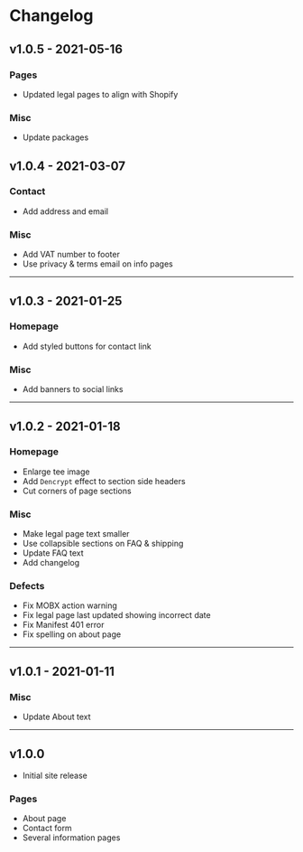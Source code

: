 # Changelog

## v1.0.5 - 2021-05-16

### Pages

- Updated legal pages to align with Shopify

### Misc

- Update packages

## v1.0.4 - 2021-03-07

### Contact

- Add address and email

### Misc

- Add VAT number to footer
- Use privacy & terms email on info pages

---

## v1.0.3 - 2021-01-25

### Homepage

- Add styled buttons for contact link

### Misc

- Add banners to social links

---

## v1.0.2 - 2021-01-18

### Homepage

- Enlarge tee image
- Add `Dencrypt` effect to section side headers
- Cut corners of page sections

### Misc

- Make legal page text smaller
- Use collapsible sections on FAQ & shipping
- Update FAQ text
- Add changelog

### Defects

- Fix MOBX action warning
- Fix legal page last updated showing incorrect date
- Fix Manifest 401 error
- Fix spelling on about page

---

## v1.0.1 - 2021-01-11

### Misc

- Update About text

---

## v1.0.0

- Initial site release

### Pages

- About page
- Contact form
- Several information pages
